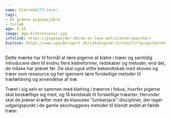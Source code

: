 ```yaml
---
name: Klatre&#173;tøser
tags:
- De grønne pigespejdere
- forløb
age: 9-16
image: dgp-klatretoeser.jpg
infolink: https://pigespejder.dk/om-at-lave-aktiviteter/maerker/
buylink: https://www.spejdersport.dk/catalogsearch/result/?q=spejderm%C3%A6rke+klatret%C3%B8ser
---
```

Dette mærke har til formål at lære pigerne at klatre i træer og samtidig introducere
dem til endnu flere klatreformer, redskaber og metoder, end det, de måske har prøvet
før. De skal også stifte bekendtskab med skoven og træer som ressource og her igennem
lære forskellige metoder til træfældning og anvendelse af træ.

Træet i sig selv er sammen med klatring i træerne i fokus, hvorfor pigerne skal beskæftige
sig med, og få kendskab til forskellige træarter. Herunder skal de prøver kræfter med
de klassiske ”lumberjack”-discipliner, der tager udgangspunkt i de gamle skovhuggeres
metoder til blandt andet at fælde træer.
